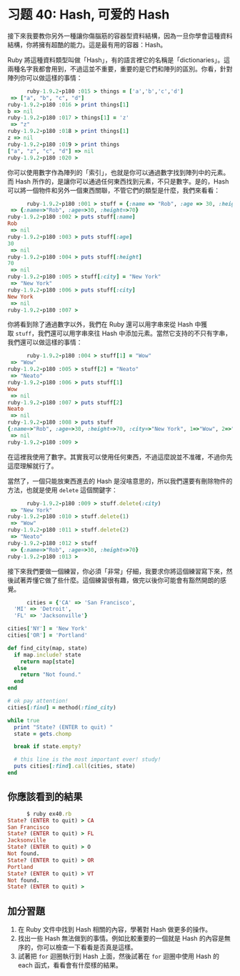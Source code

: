 # 习题 40: Hash, 可爱的 Hash

接下來我要教你另外一種讓你傷腦筋的容器型資料結構，因為一旦你學會這種資料結構，你將擁有超酷的能力。這是最有用的容器：Hash。

Ruby 將這種資料類型叫做「Hash」，有的語言裡它的名稱是「dictionaries」。這兩種名字我都會用到，不過這並不重要，重要的是它們和陣列的區別。你看，針對陣列你可以做這樣的事情：

```rb
      ruby-1.9.2-p180 :015 > things = ['a','b','c','d']
 => ["a", "b", "c", "d"]
ruby-1.9.2-p180 :016 > print things[1]
b => nil
ruby-1.9.2-p180 :017 > things[1] = 'z'
 => "z"
ruby-1.9.2-p180 :018 > print things[1]
z => nil
ruby-1.9.2-p180 :019 > print things
["a", "z", "c", "d"] => nil
ruby-1.9.2-p180 :020 >

```

你可以使用數字作為陣列的「索引」，也就是你可以通過數字找到陣列中的元素。而 Hash 所作的，是讓你可以通過任何東西找到元素，不只是數字。是的，Hash 可以將一個物件和另外一個東西關聯，不管它們的類型是什麼，我們來看看：

```rb
      ruby-1.9.2-p180 :001 > stuff = {:name => "Rob", :age => 30, :height => 5*12+10}
 => {:name=>"Rob", :age=>30, :height=>70}
ruby-1.9.2-p180 :002 > puts stuff[:name]
Rob
 => nil
ruby-1.9.2-p180 :003 > puts stuff[:age]
30
 => nil
ruby-1.9.2-p180 :004 > puts stuff[:height]
70
 => nil
ruby-1.9.2-p180 :005 > stuff[:city] = "New York"
 => "New York"
ruby-1.9.2-p180 :006 > puts stuff[:city]
New York
 => nil
ruby-1.9.2-p180 :007 >

```

你將看到除了通過數字以外，我們在 Ruby 還可以用字串來從 Hash 中獲取 `stuff`，我們還可以用字串來往 Hash 中添加元素。當然它支持的不只有字串，我們還可以做這樣的事情：

```rb
      ruby-1.9.2-p180 :004 > stuff[1] = "Wow"
 => "Wow"
ruby-1.9.2-p180 :005 > stuff[2] = "Neato"
 => "Neato"
ruby-1.9.2-p180 :006 > puts stuff[1]
Wow
 => nil
ruby-1.9.2-p180 :007 > puts stuff[2]
Neato
 => nil
ruby-1.9.2-p180 :008 > puts stuff
{:name=>"Rob", :age=>30, :height=>70, :city=>"New York", 1=>"Wow", 2=>"Neato"}
 => nil
ruby-1.9.2-p180 :009 >

```

在這裡我使用了數字。其實我可以使用任何東西，不過這麼說並不准確，不過你先這麼理解就行了。

當然了，一個只能放東西進去的 Hash 是沒啥意思的，所以我們還要有刪除物件的方法，也就是使用 `delete` 這個關鍵字：

```rb
      ruby-1.9.2-p180 :009 > stuff.delete(:city)
 => "New York"
ruby-1.9.2-p180 :010 > stuff.delete(1)
 => "Wow"
ruby-1.9.2-p180 :011 > stuff.delete(2)
 => "Neato"
ruby-1.9.2-p180 :012 > stuff
 => {:name=>"Rob", :age=>30, :height=>70}
ruby-1.9.2-p180 :013 >

```

接下來我們要做一個練習，你必須「非常」仔細，我要求你將這個練習寫下來，然後試著弄懂它做了些什麼。這個練習很有趣，做完以後你可能會有豁然開朗的感覺。

```rb
      cities = {'CA' => 'San Francisco',
  'MI' => 'Detroit',
  'FL' => 'Jacksonville'}

cities['NY'] = 'New York'
cities['OR'] = 'Portland'

def find_city(map, state)
  if map.include? state
    return map[state]
  else
    return "Not found."
  end
end

# ok pay attention!
cities[:find] = method(:find_city)

while true
  print "State? (ENTER to quit) "
  state = gets.chomp

  break if state.empty?

  # this line is the most important ever! study!
  puts cities[:find].call(cities, state)
end

```

## 你應該看到的結果

```rb
      $ ruby ex40.rb 
State? (ENTER to quit) > CA
San Francisco
State? (ENTER to quit) > FL
Jacksonville
State? (ENTER to quit) > O
Not found.
State? (ENTER to quit) > OR
Portland
State? (ENTER to quit) > VT
Not found.
State? (ENTER to quit) >

```

## 加分習題

1.  在 Ruby 文件中找到 Hash 相關的內容，學著對 Hash 做更多的操作。
2.  找出一些 Hash 無法做到的事情。例如比較重要的一個就是 Hash 的內容是無序的，你可以檢查一下看看是否真是這樣。
3.  試著把 `for` 迴圈執行到 Hash 上面，然後試著在 `for` 迴圈中使用 Hash 的 each 函式，看看會有什麼樣的結果。